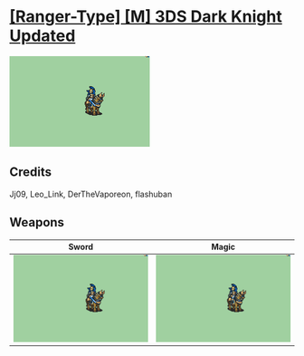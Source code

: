 # [\[Ranger-Type\] \[M\] 3DS Dark Knight Updated](./)

<img src="./1.%20Sword/Sword_000.png" alt="[Ranger-Type] [M] 3DS Dark Knight Updated standing" />

## Credits

 Jj09, Leo_Link, DerTheVaporeon, flashuban

## Weapons


|Sword |Magic |
|  :---: | :---: |
| <img alt="Sword animation" src="./1.%20Sword/Sword.gif" /> | <img alt="Magic animation" src="./6.%20Magic/Magic.gif" /> |
